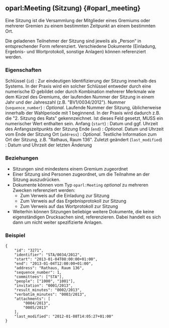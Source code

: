 oparl:Meeting (Sitzung)  {#oparl_meeting}
----------------------

Eine Sitzung ist die Versammlung der Mitglieder eines Gremiums oder mehrerer
Gremien zu einem bestimmten Zeitpunkt an einem bestimmten Ort.

Die geladenen Teilnehmer der Sitzung sind jeweils als „Person“ in 
entsprechender Form referenziert. Verschiedene Dokumente (Einladung, 
Ergebnis- und Wortprotokoll, sonstige Anlagen) können referenziert werden.

### Eigenschaften ###

Schlüssel (`id`)
:   Zur eindeutigen Identifizierung der Sitzung innerhalb des Systems. In der 
    Praxis wird ein solcher Schlüssel entweder durch eine numerische ID gebildet 
    oder durch Kombination mehrerer Merkmale wie dem Kürzel des Gremiums, der 
    laufenden Nummer der Sitzung in einem Jahr und der Jahreszahl
    (z.B. "BV1/0034/2012").
Nummer (`sequence_number`)
:   _Optional_. Laufende Nummer der Sitzung, üblicherweise innerhalb der 
    Wahlperiode mit 1 beginnend. In der Praxis wird dadurch z.B. die "2. 
    Sitzung des Rats" gekennzeichnet. Ist dieses Feld gesetzt, MUSS ein
    numerischer Wert enthalten sein.
Anfang (`start`)
:   Datum und ggf. Uhrzeit des Anfangszeitpunkts der Sitzung
Ende (`end`)
:   _Optional_. Datum und Uhrzeit vom Ende der Sitzung
Ort (`address`)
:   _Optional_. Textliche Information zum Ort der Sitzung, z.B. "Rathaus, Raum 136".
Zuletzt geändert (`last_modified`)
:   Datum und Uhrzeit der letzten Änderung


### Beziehungen ###

* Sitzungen sind mindestens einem Gremium zugeordnet
* Einer Sitzung sind Personen zugeordnet, um die Teilnahme an der Sitzung 
auszudrücken.
* Dokumente können vom Typ `oparl:Meeting` _optional_ zu mehreren Zwecken 
referenziert werden:
    * Zum Verweis auf die Einladung zur Sitzung
    * Zum Verweis auf das Ergebnisprotokoll zur Sitzung
    * Zum Verweis auf das Wortprotokoll zur Sitzung
* Weiterhin können Sitzungen beliebige weitere Dokumente, die keine 
eigenständigen Drucksachen sind, referenzieren. Dabei handelt es sich dann 
um nicht weiter spezifizierte Anlagen.

### Beispiel ###

~~~~~  {#meeting_ex1 .json}
{
    "id": "3271",
    "identifier": "STA/0034/2012",
    "start": "2013-01-04T08:00:00+01:00",
    "end": "2013-01-04T12:00:00+01:00",
    "address": "Rathaus, Raum 136",
    "sequence_number": 1,
    "committees": ["STA"],
    "people": ["1000", "1001"],
    "invitation": "0001/2013",
    "result_minutes": "0002/2013",
    "verbatim_minutes": "0003/2013",
    "attachments": [
        "0004/2013",
        "0005/2013"
    ],
    "last_modified": "2012-01-08T14:05:27+01:00"
}
~~~~~


